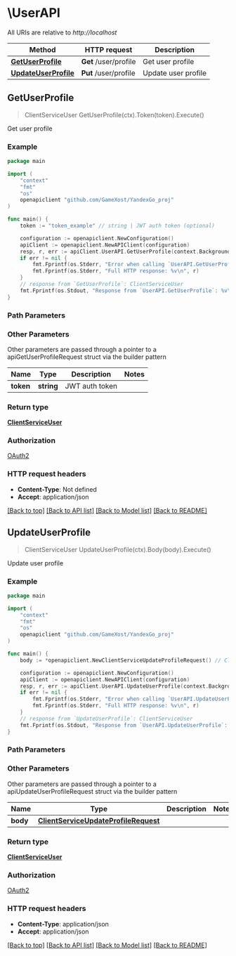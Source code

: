 # \UserAPI

All URIs are relative to *http://localhost*

Method | HTTP request | Description
------------- | ------------- | -------------
[**GetUserProfile**](UserAPI.md#GetUserProfile) | **Get** /user/profile | Get user profile
[**UpdateUserProfile**](UserAPI.md#UpdateUserProfile) | **Put** /user/profile | Update user profile



## GetUserProfile

> ClientServiceUser GetUserProfile(ctx).Token(token).Execute()

Get user profile

### Example

```go
package main

import (
	"context"
	"fmt"
	"os"
	openapiclient "github.com/GameXost/YandexGo_proj"
)

func main() {
	token := "token_example" // string | JWT auth token (optional)

	configuration := openapiclient.NewConfiguration()
	apiClient := openapiclient.NewAPIClient(configuration)
	resp, r, err := apiClient.UserAPI.GetUserProfile(context.Background()).Token(token).Execute()
	if err != nil {
		fmt.Fprintf(os.Stderr, "Error when calling `UserAPI.GetUserProfile``: %v\n", err)
		fmt.Fprintf(os.Stderr, "Full HTTP response: %v\n", r)
	}
	// response from `GetUserProfile`: ClientServiceUser
	fmt.Fprintf(os.Stdout, "Response from `UserAPI.GetUserProfile`: %v\n", resp)
}
```

### Path Parameters



### Other Parameters

Other parameters are passed through a pointer to a apiGetUserProfileRequest struct via the builder pattern


Name | Type | Description  | Notes
------------- | ------------- | ------------- | -------------
 **token** | **string** | JWT auth token | 

### Return type

[**ClientServiceUser**](ClientServiceUser.md)

### Authorization

[OAuth2](../README.md#OAuth2)

### HTTP request headers

- **Content-Type**: Not defined
- **Accept**: application/json

[[Back to top]](#) [[Back to API list]](../README.md#documentation-for-api-endpoints)
[[Back to Model list]](../README.md#documentation-for-models)
[[Back to README]](../README.md)


## UpdateUserProfile

> ClientServiceUser UpdateUserProfile(ctx).Body(body).Execute()

Update user profile

### Example

```go
package main

import (
	"context"
	"fmt"
	"os"
	openapiclient "github.com/GameXost/YandexGo_proj"
)

func main() {
	body := *openapiclient.NewClientServiceUpdateProfileRequest() // ClientServiceUpdateProfileRequest | 

	configuration := openapiclient.NewConfiguration()
	apiClient := openapiclient.NewAPIClient(configuration)
	resp, r, err := apiClient.UserAPI.UpdateUserProfile(context.Background()).Body(body).Execute()
	if err != nil {
		fmt.Fprintf(os.Stderr, "Error when calling `UserAPI.UpdateUserProfile``: %v\n", err)
		fmt.Fprintf(os.Stderr, "Full HTTP response: %v\n", r)
	}
	// response from `UpdateUserProfile`: ClientServiceUser
	fmt.Fprintf(os.Stdout, "Response from `UserAPI.UpdateUserProfile`: %v\n", resp)
}
```

### Path Parameters



### Other Parameters

Other parameters are passed through a pointer to a apiUpdateUserProfileRequest struct via the builder pattern


Name | Type | Description  | Notes
------------- | ------------- | ------------- | -------------
 **body** | [**ClientServiceUpdateProfileRequest**](ClientServiceUpdateProfileRequest.md) |  | 

### Return type

[**ClientServiceUser**](ClientServiceUser.md)

### Authorization

[OAuth2](../README.md#OAuth2)

### HTTP request headers

- **Content-Type**: application/json
- **Accept**: application/json

[[Back to top]](#) [[Back to API list]](../README.md#documentation-for-api-endpoints)
[[Back to Model list]](../README.md#documentation-for-models)
[[Back to README]](../README.md)

